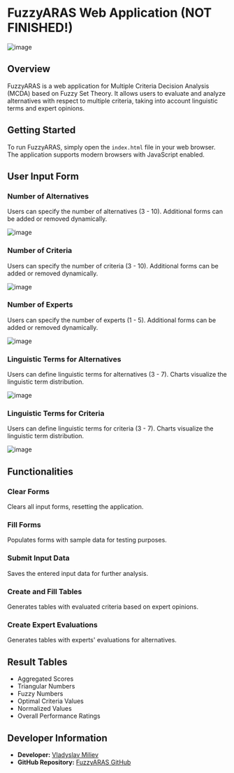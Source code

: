 # FuzzyARAS Web Application (NOT FINISHED!)

![image](https://github.com/VladyslavMiliev/fuzzy-aras-method/assets/84059723/1e25c130-5b37-47dd-a696-3a484ad5e378)

## Overview

FuzzyARAS is a web application for Multiple Criteria Decision Analysis (MCDA) based on Fuzzy Set Theory. It allows users to evaluate and analyze alternatives with respect to multiple criteria, taking into account linguistic terms and expert opinions.

## Getting Started

To run FuzzyARAS, simply open the `index.html` file in your web browser. The application supports modern browsers with JavaScript enabled.

## User Input Form

### Number of Alternatives

Users can specify the number of alternatives (3 - 10). Additional forms can be added or removed dynamically.

![image](https://github.com/VladyslavMiliev/fuzzy-aras-method/assets/84059723/8e34aa7d-9897-432d-b344-bf90dc85d866)

### Number of Criteria

Users can specify the number of criteria (3 - 10). Additional forms can be added or removed dynamically.

![image](https://github.com/VladyslavMiliev/fuzzy-aras-method/assets/84059723/bb731dad-39f1-436d-afb9-e884611640b3)

### Number of Experts

Users can specify the number of experts (1 - 5). Additional forms can be added or removed dynamically.

![image](https://github.com/VladyslavMiliev/fuzzy-aras-method/assets/84059723/1ba72a4e-4eb4-45af-993c-3176ec830d2b)

### Linguistic Terms for Alternatives

Users can define linguistic terms for alternatives (3 - 7). Charts visualize the linguistic term distribution.

![image](https://github.com/VladyslavMiliev/fuzzy-aras-method/assets/84059723/5713f60d-acc5-4e0f-86a3-424742b81064)

### Linguistic Terms for Criteria

Users can define linguistic terms for criteria (3 - 7). Charts visualize the linguistic term distribution.

![image](https://github.com/VladyslavMiliev/fuzzy-aras-method/assets/84059723/0999e77b-ce1c-4da2-88f5-4a64393d7054)

## Functionalities

### Clear Forms

Clears all input forms, resetting the application.

### Fill Forms

Populates forms with sample data for testing purposes.

### Submit Input Data

Saves the entered input data for further analysis.

### Create and Fill Tables

Generates tables with evaluated criteria based on expert opinions.

### Create Expert Evaluations

Generates tables with experts' evaluations for alternatives.

## Result Tables

- Aggregated Scores
- Triangular Numbers
- Fuzzy Numbers
- Optimal Criteria Values
- Normalized Values
- Overall Performance Ratings

## Developer Information

- **Developer:** [Vladyslav Miliev](https://github.com/VladyslavMiliev)
- **GitHub Repository:** [FuzzyARAS GitHub](https://github.com/VladyslavMiliev/fuzzy-aras-method)
